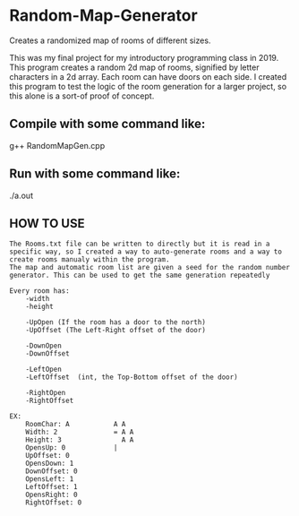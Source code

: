 # Random-Map-Generator
Creates a randomized map of rooms of different sizes.

This was my final project for my introductory programming class in 2019.
This program creates a random 2d map of rooms, signified by letter characters in a 2d array.
Each room can have doors on each side.
I created this program to test the logic of the room generation for a larger project, so this alone is a sort-of proof of concept.

## Compile with some command like:
g++ RandomMapGen.cpp

## Run with some command like:
./a.out

## HOW TO USE
	The Rooms.txt file can be written to directly but it is read in a specific way, so I created a way to auto-generate rooms and a way to create rooms manualy within the program.
	The map and automatic room list are given a seed for the random number generator. This can be used to get the same generation repeatedly

	Every room has:
		-width 
		-height

		-UpOpen (If the room has a door to the north)
		-UpOffset (The Left-Right offset of the door)

		-DownOpen 
		-DownOffset 

		-LeftOpen 
		-LeftOffset  (int, the Top-Bottom offset of the door)

		-RightOpen 
		-RightOffset

	EX:		
		RoomChar: A			  A A
		Width: 2			  = A A
		Height: 3			    A A
		OpensUp: 0			  |
		UpOffset: 0
		OpensDown: 1
		DownOffset: 0
		OpensLeft: 1
		LeftOffset: 1
		OpensRight: 0
		RightOffset: 0

